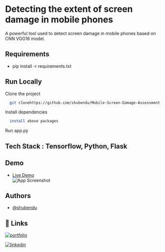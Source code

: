 
# Detecting the extent of screen damage in mobile phones

A powerful tool used to detect screen damage in mobile phones based on CNN VGG16 model.
## Requirements

- pip install -r requirements.txt





  
## Run Locally

Clone the project

```bash
  git clonehttps://github.com/shubendu/Mobile-Screen-Damage-Assessment.git
```


Install dependencies

```bash
  install above packages
```

Run app.py



  
## Tech Stack : Tensorflow, Python, Flask
## Demo
- [Live Demo](http://mvp.moogle.co:9041/)   
![App Screenshot](demo.gif)
  
## Authors

- [@shubendu](https://www.github.com/shubendu)

  
## 🔗 Links
[![portfolio](https://img.shields.io/badge/my_portfolio-000?style=for-the-badge&logo=ko-fi&logoColor=white)](https://shubendu.netlify.app/)

[![linkedin](https://img.shields.io/badge/linkedin-0A66C2?style=for-the-badge&logo=linkedin&logoColor=white)](https://www.linkedin.com/in/shubendubiswas/)


  
